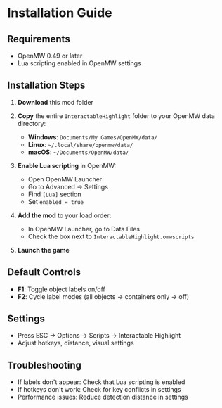 # Installation Guide

## Requirements
- OpenMW 0.49 or later
- Lua scripting enabled in OpenMW settings

## Installation Steps

1. **Download** this mod folder
2. **Copy** the entire `InteractableHighlight` folder to your OpenMW data directory:
   - **Windows**: `Documents/My Games/OpenMW/data/`
   - **Linux**: `~/.local/share/openmw/data/`
   - **macOS**: `~/Documents/OpenMW/data/`

3. **Enable Lua scripting** in OpenMW:
   - Open OpenMW Launcher
   - Go to Advanced → Settings
   - Find `[Lua]` section
   - Set `enabled = true`

4. **Add the mod** to your load order:
   - In OpenMW Launcher, go to Data Files
   - Check the box next to `InteractableHighlight.omwscripts`

5. **Launch the game**

## Default Controls
- **F1**: Toggle object labels on/off
- **F2**: Cycle label modes (all objects → containers only → off)

## Settings
- Press ESC → Options → Scripts → Interactable Highlight
- Adjust hotkeys, distance, visual settings

## Troubleshooting
- If labels don't appear: Check that Lua scripting is enabled
- If hotkeys don't work: Check for key conflicts in settings
- Performance issues: Reduce detection distance in settings